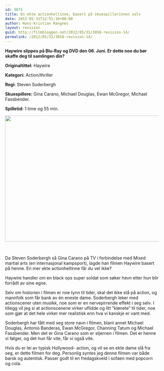 ```yaml
---
id: 3875
title: En ekte actionheltinne, basert på skuespillerinnen selv
date: 2012-05-31T12:51:18+00:00
author: Hans-Kristian Rangnes
layout: revision
guid: http://filmbloggen.net/2012/05/31/3858-revision-14/
permalink: /2012/05/31/3858-revision-14/
---
```

**Haywire slippes på Blu-Ray og DVD den 06. Juni. Er dette noe du bør skaffe deg til samlingen din?**

**Originaltittel:** Haywire

**Kategori:** Action/thriller

**Regi:** Steven Soderbergh

**Skuespillere:** Gina Carano, Michael Douglas, Ewan McGregor, Michael Fassbender.

**Spilletid:** 1 time og 55 min.

<a href="http://filmbloggen.net/2012/05/31/en-ekte-actionheltinne-basert-pa-skuespillerinnen-selv/haywire/" rel="attachment wp-att-3860"><img class="aligncenter size-large wp-image-3860" src="http://filmbloggen.net/wp-content/uploads//2012/05/haywire-620x412.jpg" alt="" width="620" height="412" /></a>

&nbsp;

Da Steven Soderbergh så Gina Carano på TV i forbindelse med Mixed martial arts (en internasjonal kampsport), lagde han filmen Haywire basert på henne. En mer ekte actionheltinne får du vel ikke?

Haywire handler om en black ops super soldat som søker hevn etter hun blir forrådt av sine egne.

Selv om historien i filmen er noe tynn til tider, skal det ikke stå på action, og mannfolk som får bank av én eneste dame. Soderbergh leker med actionscener uten musikk, noe som er en nervepirrende effekt i seg selv. I tillegg vil jeg si at actionscenene virker uflidde og litt ”klønete” til tider, noe som gjør at det hele virker mer realistisk enn hva vi kanskje er vant med.

Soderbergh har fått med seg store navn i filmen, blant annet Michael Douglas, Antonio Banderas, Ewan McGregor, Channing Tatum og Michael Fassbender. Men det er Gina Carano som er stjernen i filmen. Det er henne vi følger, og det hun får vite, får vi også vite.

Hvis du er lei av typisk Hollywood- action, og vil se en ekte dame slå fra seg, er dette filmen for deg. Personlig syntes jeg denne filmen var både barsk og autentisk. Passer godt til en fredagskveld i sofaen med popcorn og cola.